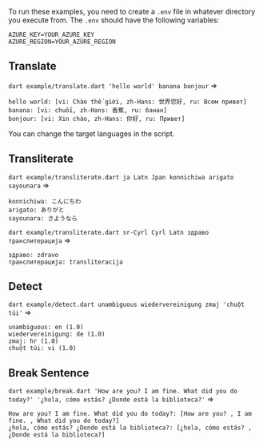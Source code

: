 To run these examples, you need to create a `.env` file in whatever directory you execute from.
The `.env` should have the following variables:
```
AZURE_KEY=YOUR_AZURE_KEY
AZURE_REGION=YOUR_AZURE_REGION
```

## Translate

`dart example/translate.dart 'hello world' banana bonjour`
=>
```
hello world: [vi: Chào thế giới, zh-Hans: 世界您好, ru: Всем привет]
banana: [vi: chuối, zh-Hans: 香蕉, ru: банан]
bonjour: [vi: Xin chào, zh-Hans: 你好, ru: Привет]
```

You can change the target languages in the script.

## Transliterate

`dart example/transliterate.dart ja Latn Jpan konnichiwa arigato sayounara`
=>
```
konnichiwa: こんにちわ
arigato: ありがと
sayounara: さようなら
```

`dart example/transliterate.dart sr-Cyrl Cyrl Latn здраво транслитерација`
=>
```
здраво: zdravo
транслитерација: transliteracija
```

## Detect

`dart example/detect.dart unambiguous wiedervereinigung zmaj 'chuột túi'`
=>
```
unambiguous: en (1.0)
wiedervereinigung: de (1.0)
zmaj: hr (1.0)
chuột túi: vi (1.0)
```

## Break Sentence
`dart example/break.dart 'How are you? I am fine. What did you do today?' '¿hola, cómo estás? ¿Donde está la biblioteca?'`
=>
```
How are you? I am fine. What did you do today?: [How are you? , I am fine. , What did you do today?]
¿hola, cómo estás? ¿Donde está la biblioteca?: [¿hola, cómo estás? , ¿Donde está la biblioteca?]
```